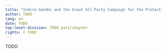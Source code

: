 ```yaml
---
title: "Indira Gandhi and the Great All-Party Campaign for the Protection of the Cow"
author: TODO
lang: en
date: TODO
top-level-division: TODO part/chapter
rights: © TODO
---
```


TODO

